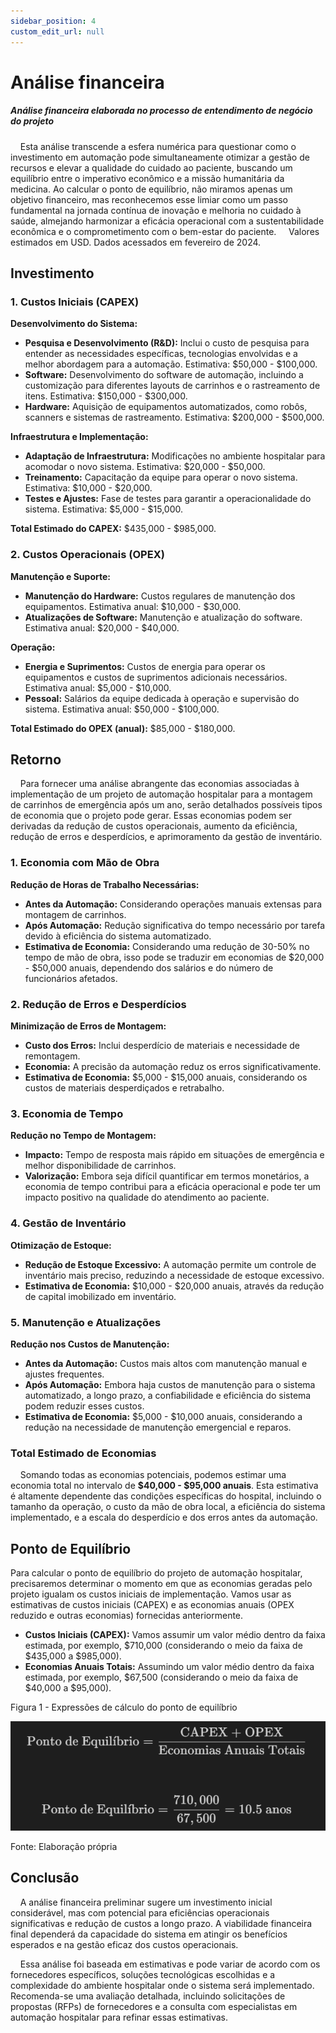 ```yaml
---
sidebar_position: 4
custom_edit_url: null
---
```


# Análise financeira

##### Análise financeira elaborada no processo de entendimento de negócio do projeto

&nbsp;&nbsp;&nbsp;&nbsp;Esta análise transcende a esfera numérica para questionar como o investimento em automação pode simultaneamente otimizar a gestão de recursos e elevar a qualidade do cuidado ao paciente, buscando um equilíbrio entre o imperativo econômico e a missão humanitária da medicina. Ao calcular o ponto de equilíbrio, não miramos apenas um objetivo financeiro, mas reconhecemos esse limiar como um passo fundamental na jornada contínua de inovação e melhoria no cuidado à saúde, almejando harmonizar a eficácia operacional com a sustentabilidade econômica e o comprometimento com o bem-estar do paciente.
&nbsp;&nbsp;&nbsp;&nbsp;Valores estimados em USD. Dados acessados em fevereiro de 2024.


## Investimento
### 1. Custos Iniciais (CAPEX)

**Desenvolvimento do Sistema:**
- **Pesquisa e Desenvolvimento (R&D):** Inclui o custo de pesquisa para entender as necessidades específicas, tecnologias envolvidas e a melhor abordagem para a automação. Estimativa: $50,000 - $100,000.
- **Software:** Desenvolvimento do software de automação, incluindo a customização para diferentes layouts de carrinhos e o rastreamento de itens. Estimativa: $150,000 - $300,000.
- **Hardware:** Aquisição de equipamentos automatizados, como robôs, scanners e sistemas de rastreamento. Estimativa: $200,000 - $500,000.

**Infraestrutura e Implementação:**
- **Adaptação de Infraestrutura:** Modificações no ambiente hospitalar para acomodar o novo sistema. Estimativa: $20,000 - $50,000.
- **Treinamento:** Capacitação da equipe para operar o novo sistema. Estimativa: $10,000 - $20,000.
- **Testes e Ajustes:** Fase de testes para garantir a operacionalidade do sistema. Estimativa: $5,000 - $15,000.

**Total Estimado do CAPEX:** $435,000 - $985,000.

### 2. Custos Operacionais (OPEX)

**Manutenção e Suporte:**
- **Manutenção do Hardware:** Custos regulares de manutenção dos equipamentos. Estimativa anual: $10,000 - $30,000.
- **Atualizações de Software:** Manutenção e atualização do software. Estimativa anual: $20,000 - $40,000.

**Operação:**
- **Energia e Suprimentos:** Custos de energia para operar os equipamentos e custos de suprimentos adicionais necessários. Estimativa anual: $5,000 - $10,000.
- **Pessoal:** Salários da equipe dedicada à operação e supervisão do sistema. Estimativa anual: $50,000 - $100,000.

**Total Estimado do OPEX (anual):** $85,000 - $180,000.


## Retorno

&nbsp;&nbsp;&nbsp;&nbsp;Para fornecer uma análise abrangente das economias associadas à implementação de um projeto de automação hospitalar para a montagem de carrinhos de emergência após um ano, serão detalhados possíveis tipos de economia que o projeto pode gerar. Essas economias podem ser derivadas da redução de custos operacionais, aumento da eficiência, redução de erros e desperdícios, e aprimoramento da gestão de inventário.

### 1. Economia com Mão de Obra

**Redução de Horas de Trabalho Necessárias:**
- **Antes da Automação:** Considerando operações manuais extensas para montagem de carrinhos.
- **Após Automação:** Redução significativa do tempo necessário por tarefa devido à eficiência do sistema automatizado.
- **Estimativa de Economia:** Considerando uma redução de 30-50% no tempo de mão de obra, isso pode se traduzir em economias de $20,000 - $50,000 anuais, dependendo dos salários e do número de funcionários afetados.

### 2. Redução de Erros e Desperdícios

**Minimização de Erros de Montagem:**
- **Custo dos Erros:** Inclui desperdício de materiais e necessidade de remontagem.
- **Economia:** A precisão da automação reduz os erros significativamente.
- **Estimativa de Economia:** $5,000 - $15,000 anuais, considerando os custos de materiais desperdiçados e retrabalho.

### 3. Economia de Tempo

**Redução no Tempo de Montagem:**
- **Impacto:** Tempo de resposta mais rápido em situações de emergência e melhor disponibilidade de carrinhos.
- **Valorização:** Embora seja difícil quantificar em termos monetários, a economia de tempo contribui para a eficácia operacional e pode ter um impacto positivo na qualidade do atendimento ao paciente.

### 4. Gestão de Inventário

**Otimização de Estoque:**
- **Redução de Estoque Excessivo:** A automação permite um controle de inventário mais preciso, reduzindo a necessidade de estoque excessivo.
- **Estimativa de Economia:** $10,000 - $20,000 anuais, através da redução de capital imobilizado em inventário.

### 5. Manutenção e Atualizações

**Redução nos Custos de Manutenção:**
- **Antes da Automação:** Custos mais altos com manutenção manual e ajustes frequentes.
- **Após Automação:** Embora haja custos de manutenção para o sistema automatizado, a longo prazo, a confiabilidade e eficiência do sistema podem reduzir esses custos.
- **Estimativa de Economia:** $5,000 - $10,000 anuais, considerando a redução na necessidade de manutenção emergencial e reparos.

### Total Estimado de Economias

&nbsp;&nbsp;&nbsp;&nbsp;Somando todas as economias potenciais, podemos estimar uma economia total no intervalo de **$40,000 - $95,000 anuais**. Esta estimativa é altamente dependente das condições específicas do hospital, incluindo o tamanho da operação, o custo da mão de obra local, a eficiência do sistema implementado, e a escala do desperdício e dos erros antes da automação.


## Ponto de Equilíbrio

Para calcular o ponto de equilíbrio do projeto de automação hospitalar, precisaremos determinar o momento em que as economias geradas pelo projeto igualam os custos iniciais de implementação. Vamos usar as estimativas de custos iniciais (CAPEX) e as economias anuais (OPEX reduzido e outras economias) fornecidas anteriormente.

- **Custos Iniciais (CAPEX):** Vamos assumir um valor médio dentro da faixa estimada, por exemplo, $710,000 (considerando o meio da faixa de $435,000 a $985,000).
- **Economias Anuais Totais:** Assumindo um valor médio dentro da faixa estimada, por exemplo, $67,500 (considerando o meio da faixa de $40,000 a $95,000).

<p style={{textAlign: 'center'}}>Figura 1 - Expressões de cálculo do ponto de equilíbrio</p>

![Expressões de cálculo do ponto de equilíbrio](../../../static/img/business/analise_financeira_expressoes.png)

<p style={{textAlign: 'center'}}>Fonte: Elaboração própria</p>

## Conclusão

&nbsp;&nbsp;&nbsp;&nbsp;A análise financeira preliminar sugere um investimento inicial considerável, mas com potencial para eficiências operacionais significativas e redução de custos a longo prazo. A viabilidade financeira final dependerá da capacidade do sistema em atingir os benefícios esperados e na gestão eficaz dos custos operacionais.

&nbsp;&nbsp;&nbsp;&nbsp;Essa análise foi baseada em estimativas e pode variar de acordo com os fornecedores específicos, soluções tecnológicas escolhidas e a complexidade do ambiente hospitalar onde o sistema será implementado. Recomenda-se uma avaliação detalhada, incluindo solicitações de propostas (RFPs) de fornecedores e a consulta com especialistas em automação hospitalar para refinar essas estimativas.
